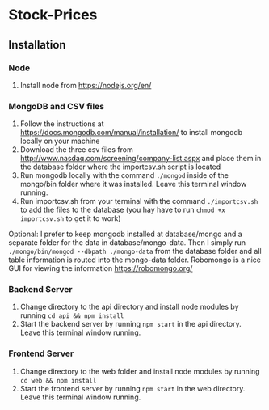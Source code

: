 # Stock-Prices

## Installation

### Node
1. Install node from https://nodejs.org/en/

### MongoDB and CSV files

1. Follow the instructions at https://docs.mongodb.com/manual/installation/ to install mongodb locally on your machine
2. Download the three csv files from http://www.nasdaq.com/screening/company-list.aspx and place them in the database folder where the importcsv.sh script is located
3. Run mongodb locally with the command `./mongod` inside of the mongo/bin folder where it was installed. Leave this terminal window running.
4. Run importcsv.sh from your terminal with the command `./importcsv.sh` to add the files to the database (you hay have to run `chmod +x importcsv.sh` to get it to work)

Optional:
I prefer to keep mongodb installed at database/mongo and a separate folder for the data in database/mongo-data.  Then I simply run `./mongo/bin/mongod --dbpath ./mongo-data` from the database folder and all table information is routed into the mongo-data folder. Robomongo is a nice GUI for viewing the information https://robomongo.org/ 

### Backend Server

1. Change directory to the api directory and install node modules by running `cd api && npm install`
2. Start the backend server by running  `npm start` in the api directory. Leave this terminal window running.

### Frontend Server

1. Change directory to the web folder and install node modules by running `cd web && npm install`
2. Start the frontend server by running  `npm start` in the web directory. Leave this terminal window running.
